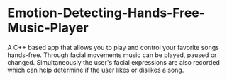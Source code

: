 # Emotion-Detecting-Hands-Free-Music-Player
A C++ based app that allows you to play and control your favorite songs hands-free. Through facial movements music can be played, paused or changed. Simultaneously the user's facial expressions are also recorded which can help determine if the user likes or dislikes a song.
